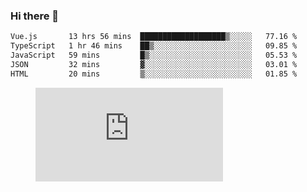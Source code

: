 ### Hi there 👋

<!--START_SECTION:waka-->

```txt
Vue.js       13 hrs 56 mins  ███████████████████▒░░░░░   77.16 %
TypeScript   1 hr 46 mins    ██▒░░░░░░░░░░░░░░░░░░░░░░   09.85 %
JavaScript   59 mins         █▒░░░░░░░░░░░░░░░░░░░░░░░   05.53 %
JSON         32 mins         ▓░░░░░░░░░░░░░░░░░░░░░░░░   03.01 %
HTML         20 mins         ▒░░░░░░░░░░░░░░░░░░░░░░░░   01.85 %
```

<!--END_SECTION:waka-->

<figure><embed src="https://wakatime.com/share/@018c1236-80d1-4209-b291-9f1e9534668f/bb944d0f-92e3-48f1-94a5-d3c1d0ffe8d4.svg"></embed></figure>

<!--
**kraibse/kraibse** is a ✨ _special_ ✨ repository because its `README.md` (this file) appears on your GitHub profile.

Here are some ideas to get you started:

- 🔭 I’m currently working on ...
- 🌱 I’m currently learning ...
- 👯 I’m looking to collaborate on ...
- 🤔 I’m looking for help with ...
- 💬 Ask me about ...
- 📫 How to reach me: ...
- 😄 Pronouns: ...
- ⚡ Fun fact: ...
-->
